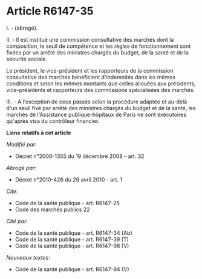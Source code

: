 # Article R6147-35

I. - (abrogé).

II. - Il est institué une commission consultative des marchés dont la composition, le seuil de compétence et les règles de
fonctionnement sont fixées par un arrêté des ministres chargés du budget, de la santé et de la sécurité sociale.

Le président, le vice-président et les rapporteurs de la commission consultative des marchés bénéficient d'indemnités dans
les mêmes conditions et selon les mêmes montants que celles allouées aux présidents, vice-présidents et rapporteurs des
commissions spécialisées des marchés.

III. - A l'exception de ceux passés selon la procédure adaptée et au-delà d'un seuil fixé par arrêté des ministres chargés du
budget et de la santé, les marchés de l'Assistance publique-hôpitaux de Paris ne sont exécutoires qu'après visa du contrôleur
financier.

**Liens relatifs à cet article**

_Modifié par_:

  - Décret n°2008-1355 du 19 décembre 2008 - art. 32

_Abrogé par_:

  - Décret n°2010-426 du 29 avril 2010 - art. 1

_Cite_:

  - Code de la santé publique - art. R6147-25
  - Code des marchés publics 22

_Cité par_:

  - Code de la santé publique - art. R6147-34 (Ab)
  - Code de la santé publique - art. R6147-39 (T)
  - Code de la santé publique - art. R6147-98 (V)

_Nouveaux textes_:

  - Code de la santé publique - art. R6147-94 (V)
